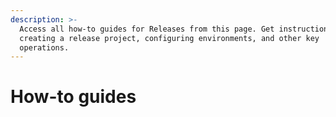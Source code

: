 ```yaml
---
description: >-
  Access all how-to guides for Releases from this page. Get instructions on
  creating a release project, configuring environments, and other key
  operations.
---
```


# How-to guides

